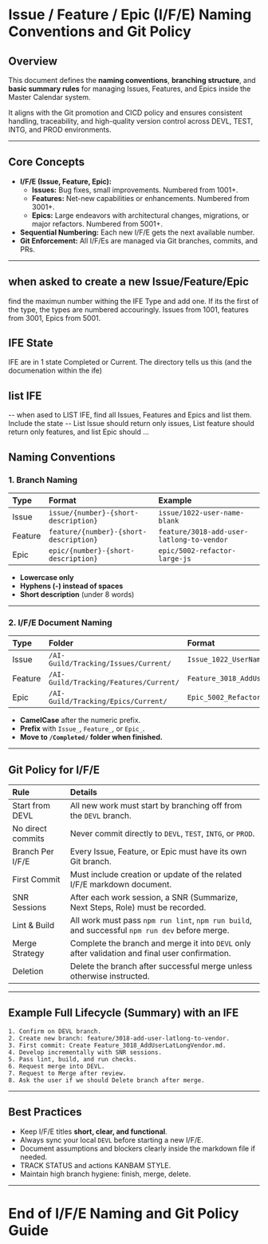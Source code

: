 # Issue / Feature / Epic (I/F/E) Naming Conventions and Git Policy

## Overview
This document defines the **naming conventions**, **branching structure**, and **basic summary rules** for managing Issues, Features, and Epics inside the Master Calendar system.

It aligns with the Git promotion and CICD policy and ensures consistent handling, traceability, and high-quality version control across DEVL, TEST, INTG, and PROD environments.

---

## Core Concepts
- **I/F/E (Issue, Feature, Epic):**
  - **Issues:** Bug fixes, small improvements. Numbered from 1001+.
  - **Features:** Net-new capabilities or enhancements. Numbered from 3001+.
  - **Epics:** Large endeavors with architectural changes, migrations, or major refactors. Numbered from 5001+.
- **Sequential Numbering:** Each new I/F/E gets the next available number.
- **Git Enforcement:** All I/F/Es are managed via Git branches, commits, and PRs.

---

## when asked to create a new Issue/Feature/Epic
find the maximun number withing the IFE Type and add one. If its the first of the type, the types are numbered accouringly. Issues from 1001, features from 3001, Epics from 5001.

## IFE State
IFE are in 1 state Completed or Current.  The directory tells us this (and the documenation within the ife)

## list IFE
-- when ased to LIST IFE, find all Issues, Features and Epics and list them. Include the state
-- List Issue should return only issues, List feature should return only features, and list Epic should ...

## Naming Conventions

### 1. Branch Naming
| Type   | Format                           | Example                                 |
|:-------|:---------------------------------|:----------------------------------------|
| Issue  | `issue/{number}-{short-description}`  | `issue/1022-user-name-blank`           |
| Feature| `feature/{number}-{short-description}`| `feature/3018-add-user-latlong-to-vendor`|
| Epic   | `epic/{number}-{short-description}`   | `epic/5002-refactor-large-js`          |

- **Lowercase only**
- **Hyphens (-) instead of spaces**
- **Short description** (under 8 words)

---

### 2. I/F/E Document Naming
| Type    | Folder                                      | Format                          | Example                              |
|:--------|:--------------------------------------------|:---------------------------------|:-------------------------------------|
| Issue   | `/AI-Guild/Tracking/Issues/Current/`        | `Issue_1022_UserNameBlank.md`   | `/AI-Guild/Tracking/Issues/Current/Issue_1022_UserNameBlank.md`   |
| Feature | `/AI-Guild/Tracking/Features/Current/`      | `Feature_3018_AddUserLatLongVendor.md` | `/AI-Guild/Tracking/Features/Current/Feature_3018_AddUserLatLongVendor.md` |
| Epic    | `/AI-Guild/Tracking/Epics/Current/`         | `Epic_5002_RefactorLargeJs.md`  | `/AI-Guild/Tracking/Epics/Current/Epic_5002_RefactorLargeJs.md`   |

- **CamelCase** after the numeric prefix.
- **Prefix** with `Issue_`, `Feature_`, or `Epic_`.
- **Move to `/Completed/` folder when finished.**

---

## Git Policy for I/F/E

| Rule | Details |
|:-----|:--------|
| Start from DEVL | All new work must start by branching off from the `DEVL` branch. |
| No direct commits | Never commit directly to `DEVL`, `TEST`, `INTG`, or `PROD`. |
| Branch Per I/F/E | Every Issue, Feature, or Epic must have its own Git branch. |
| First Commit | Must include creation or update of the related I/F/E markdown document. |
| SNR Sessions | After each work session, a SNR (Summarize, Next Steps, Role) must be recorded. |
| Lint & Build | All work must pass `npm run lint`, `npm run build`, and successful `npm run dev` before merge. |
| Merge Strategy | Complete the branch and merge it into `DEVL` only after validation and final user confirmation. |
| Deletion | Delete the branch after successful merge unless otherwise instructed. |

---

## Example Full Lifecycle (Summary) with an IFE

```plaintext
1. Confirm on DEVL branch.
2. Create new branch: feature/3018-add-user-latlong-to-vendor.
3. First commit: Create Feature_3018_AddUserLatLongVendor.md.
4. Develop incrementally with SNR sessions.
5. Pass lint, build, and run checks.
6. Request merge into DEVL.
7. Request to Merge after review.
8. Ask the user if we should Delete branch after merge.
```

---

## Best Practices
- Keep I/F/E titles **short, clear, and functional**.
- Always sync your local `DEVL` before starting a new I/F/E.
- Document assumptions and blockers clearly inside the markdown file if needed.
- TRACK STATUS and actions KANBAM STYLE.
- Maintain high branch hygiene: finish, merge, delete.

---

# End of I/F/E Naming and Git Policy Guide



